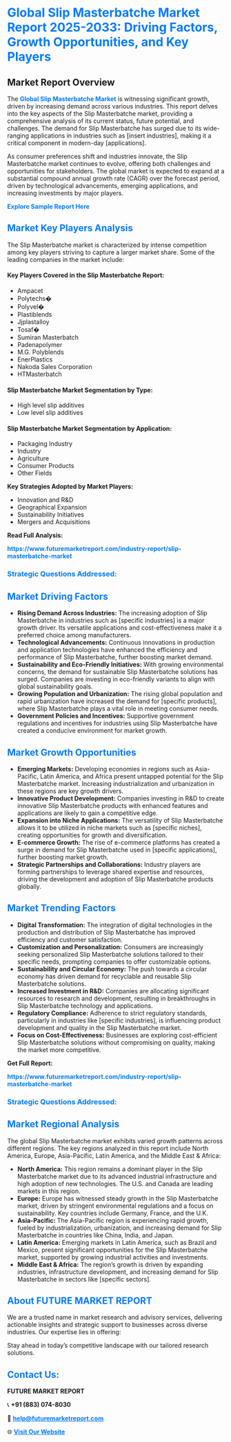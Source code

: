 <h1 style="color: #007BFF;">Global Slip Masterbatche Market Report 2025-2033: Driving Factors, Growth Opportunities, and Key Players</h1>

<section id="overview">
<h2>Market Report Overview</h2>
<p>The <a href="https://www.futuremarketreport.com/industry-report/slip-masterbatche-market" style="color: #007BFF; text-decoration: none;"><strong>Global Slip Masterbatche Market</strong></a> is witnessing significant growth, driven by increasing demand across various industries. This report delves into the key aspects of the Slip Masterbatche market, providing a comprehensive analysis of its current status, future potential, and challenges. The demand for Slip Masterbatche has surged due to its wide-ranging applications in industries such as [insert industries], making it a critical component in modern-day [applications].</p>
<p>As consumer preferences shift and industries innovate, the Slip Masterbatche market continues to evolve, offering both challenges and opportunities for stakeholders. The global market is expected to expand at a substantial compound annual growth rate (CAGR) over the forecast period, driven by technological advancements, emerging applications, and increasing investments by major players.</p>
</section>

<section id="overview">
<p><a href="https://www.futuremarketreport.com/request-sample/reportId=90650" style="color: #007BFF; text-decoration: none;"><strong>Explore Sample Report Here</strong></a></p>
</section>

<section id="key-players">
<h2 style="color: #007BFF;">Market Key Players Analysis</h2>
<p>The Slip Masterbatche market is characterized by intense competition among key players striving to capture a larger market share. Some of the leading companies in the market include:</p>
<h4>Key Players Covered in the Slip Masterbatche Report:</h4>
<ul><li>Ampacet</li><li>Polytechs�</li><li>Polyvel�</li><li>Plastiblends</li><li>Jjplastalloy</li><li>Tosaf�</li><li>Sumiran Masterbatch</li><li>Padenapolymer</li><li>M.G. Polyblends</li><li>EnerPlastics</li><li>Nakoda Sales Corporation</li><li>HTMasterbatch</li></ul>
<h4>Slip Masterbatche Market Segmentation by Type:</h4>
<ul><li>High level slip additives</li><li>Low level slip additives</li></ul>

<h4>Slip Masterbatche Market Segmentation by Application:</h4>
<ul><li>Packaging Industry</li><li>Industry</li><li>Agriculture</li><li>Consumer Products</li><li>Other Fields</li></ul>
<p><strong>Key Strategies Adopted by Market Players:</strong></p>
<ul>
<li>Innovation and R&D</li>
<li>Geographical Expansion</li>
<li>Sustainability Initiatives</li>
<li>Mergers and Acquisitions</li>
</ul>
</section>

<section>
<p><strong>Read Full Analysis: </strong></p><a href="https://www.futuremarketreport.com/industry-report/slip-masterbatche-market" style="color: #007BFF; text-decoration: none;"><strong>https://www.futuremarketreport.com/industry-report/slip-masterbatche-market</strong></a>
<h3 style="color: #007BFF;">Strategic Questions Addressed:</h3>
</section>

<section id="driving-factors">
<h2 style="color: #007BFF;">Market Driving Factors</h2>
<ul>
<li><strong>Rising Demand Across Industries:</strong> The increasing adoption of Slip Masterbatche in industries such as [specific industries] is a major growth driver. Its versatile applications and cost-effectiveness make it a preferred choice among manufacturers.</li>
<li><strong>Technological Advancements:</strong> Continuous innovations in production and application technologies have enhanced the efficiency and performance of Slip Masterbatche, further boosting market demand.</li>
<li><strong>Sustainability and Eco-Friendly Initiatives:</strong> With growing environmental concerns, the demand for sustainable Slip Masterbatche solutions has surged. Companies are investing in eco-friendly variants to align with global sustainability goals.</li>
<li><strong>Growing Population and Urbanization:</strong> The rising global population and rapid urbanization have increased the demand for [specific products], where Slip Masterbatche plays a vital role in meeting consumer needs.</li>
<li><strong>Government Policies and Incentives:</strong> Supportive government regulations and incentives for industries using Slip Masterbatche have created a conducive environment for market growth.</li>
</ul>
</section>

<section id="growth-opportunities">
<h2 style="color: #007BFF;">Market Growth Opportunities</h2>
<ul>
<li><strong>Emerging Markets:</strong> Developing economies in regions such as Asia-Pacific, Latin America, and Africa present untapped potential for the Slip Masterbatche market. Increasing industrialization and urbanization in these regions are key growth drivers.</li>
<li><strong>Innovative Product Development:</strong> Companies investing in R&D to create innovative Slip Masterbatche products with enhanced features and applications are likely to gain a competitive edge.</li>
<li><strong>Expansion into Niche Applications:</strong> The versatility of Slip Masterbatche allows it to be utilized in niche markets such as [specific niches], creating opportunities for growth and diversification.</li>
<li><strong>E-commerce Growth:</strong> The rise of e-commerce platforms has created a surge in demand for Slip Masterbatche used in [specific applications], further boosting market growth.</li>
<li><strong>Strategic Partnerships and Collaborations:</strong> Industry players are forming partnerships to leverage shared expertise and resources, driving the development and adoption of Slip Masterbatche products globally.</li>
</ul>
</section>

<section id="trending-factors">
<h2 style="color: #007BFF;">Market Trending Factors</h2>
<ul>
<li><strong>Digital Transformation:</strong> The integration of digital technologies in the production and distribution of Slip Masterbatche has improved efficiency and customer satisfaction.</li>
<li><strong>Customization and Personalization:</strong> Consumers are increasingly seeking personalized Slip Masterbatche solutions tailored to their specific needs, prompting companies to offer customizable options.</li>
<li><strong>Sustainability and Circular Economy:</strong> The push towards a circular economy has driven demand for recyclable and reusable Slip Masterbatche solutions.</li>
<li><strong>Increased Investment in R&D:</strong> Companies are allocating significant resources to research and development, resulting in breakthroughs in Slip Masterbatche technology and applications.</li>
<li><strong>Regulatory Compliance:</strong> Adherence to strict regulatory standards, particularly in industries like [specific industries], is influencing product development and quality in the Slip Masterbatche market.</li>
<li><strong>Focus on Cost-Effectiveness:</strong> Businesses are exploring cost-efficient Slip Masterbatche solutions without compromising on quality, making the market more competitive.</li>
</ul>
</section>

<section>
<p><strong>Get Full Report: </strong></p><a href="https://www.futuremarketreport.com/industry-report/slip-masterbatche-market" style="color: #007BFF; text-decoration: none;"><strong>https://www.futuremarketreport.com/industry-report/slip-masterbatche-market</strong></a>
<h3 style="color: #007BFF;">Strategic Questions Addressed:</h3>
</section>


<section id="regional-analysis">
<h2 style="color: #007BFF;">Market Regional Analysis</h2>
<p>The global Slip Masterbatche market exhibits varied growth patterns across different regions. The key regions analyzed in this report include North America, Europe, Asia-Pacific, Latin America, and the Middle East & Africa:</p>
<ul>
<li><strong>North America:</strong> This region remains a dominant player in the Slip Masterbatche market due to its advanced industrial infrastructure and high adoption of new technologies. The U.S. and Canada are leading markets in this region.</li>
<li><strong>Europe:</strong> Europe has witnessed steady growth in the Slip Masterbatche market, driven by stringent environmental regulations and a focus on sustainability. Key countries include Germany, France, and the U.K.</li>
<li><strong>Asia-Pacific:</strong> The Asia-Pacific region is experiencing rapid growth, fueled by industrialization, urbanization, and increasing demand for Slip Masterbatche in countries like China, India, and Japan.</li>
<li><strong>Latin America:</strong> Emerging markets in Latin America, such as Brazil and Mexico, present significant opportunities for the Slip Masterbatche market, supported by growing industrial activities and investments.</li>
<li><strong>Middle East & Africa:</strong> The region’s growth is driven by expanding industries, infrastructure development, and increasing demand for Slip Masterbatche in sectors like [specific sectors].</li>
</ul>
</section>

<footer>
<h2 style="color: #007BFF;">About FUTURE MARKET REPORT</h2>
<p>We are a trusted name in market research and advisory services, delivering actionable insights and strategic support to businesses across diverse industries. Our expertise lies in offering:</p>

<p>Stay ahead in today’s competitive landscape with our tailored research solutions.</p>

<h2 style="color: #007BFF;">Contact Us:</h2>
<p><strong>FUTURE MARKET REPORT</strong></p>
<p>📞 <strong>+91 (883) 074-8030</strong></p>
<p>📧 <strong><a href="mailto:help@futuremarketreport.com" style="color: #007BFF;">help@futuremarketreport.com</a></strong></p>
<p>🌐 <strong><a href="https://www.futuremarketreport.com/" style="color: #007BFF;">Visit Our Website</a></strong></p>
</footer>